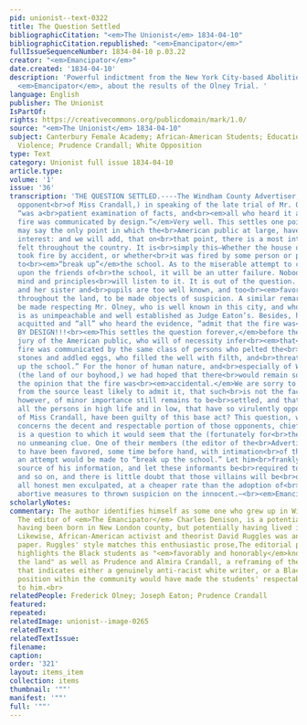 ```yaml
---
pid: unionist--text-0322
title: The Question Settled
bibliographicCitation: "<em>The Unionist</em> 1834-04-10"
bibliographicCitation.republished: "<em>Emancipator</em>"
fullIssueSequenceNumber: 1834-04-10 p.03.22
creator: "<em>Emancipator</em>"
date.created: '1834-04-10'
description: 'Powerful indictment from the New York City-based Abolitionist journal,
  <em>Emancipator</em>, about the results of the Olney Trial. '
language: English
publisher: The Unionist
IsPartOf: 
rights: https://creativecommons.org/publicdomain/mark/1.0/
source: "<em>The Unionist</em> 1834-04-10"
subject: Canterbury Female Academy; African-American Students; Education; Race; Vigilante
  Violence; Prudence Crandall; White Opposition
type: Text
category: Unionist full issue 1834-04-10
article.type: 
volume: '1'
issue: '36'
transcription: 'THE QUESTION SETTLED.----The Windham County Advertiser, (the determined
  opponent<br>of Miss Crandall,) in speaking of the late trial of Mr. Olney, says—It
  “was a<br>patient examination of facts, and<br><em>all who heard it admit that the
  fire was communicated by design.”</em>Very well. This settles one point, and we
  may say the only point in which the<br>American public at large, have any particular
  interest: and we will add, that on<br>that point, there is a most intense interest
  felt throughout the country. It is<br>simply this—Whether the house of Miss Crandall
  took fire by accident, or whether<br>it was fired by some person or persons, determined
  to<br><em>“break up”</em>the school. As to the miserable attempt to cast suspicion
  upon the friends of<br>the school, it will be an utter failure. Nobody of sound
  mind and principles<br>will listen to it. It is out of the question. Miss Crandall
  and her sister and<br>pupils are too well known, and too<br><em>favorably and honorably</em>known
  throughout the land, to be made objects of suspicion. A similar remark<br>might
  be made respecting Mr. Olney, who is well known in this city, and whose<br>character
  is as unimpeachable and well established as Judge Eaton’s. Besides, he<br>stands
  acquitted and “all” who heard the evidence, “admit that the fire was<br>communicated
  BY DESIGN!!!<br><em>This settles the question forever,</em>before the impartial
  jury of the American public, who will of necessity infer<br><em>that</em>&nbsp;the
  fire was communicated by the same class of persons who pelted the<br>house with
  stones and addled eggs, who filled the well with filth, and<br>threatened to “break
  up the school.” For the honor of human nature, and<br>especially of Windham county,
  (the land of our boyhood,) we had hoped that there<br>would remain some ground for
  the opinion that the fire was<br><em>accidental.</em>We are sorry to learn, and
  from the source least likely to admit it, that such<br>is not the fact. One question,
  however, of minor importance still remains to be<br>settled, and that is<br><em>which</em>of
  all the persons in high life and in low, that have so virulently opposed the<br>school
  of Miss Crandall, have been guilty of this base act? This question, which<br>it
  concerns the decent and respectable portion of those opponents, chiefly to<br>settle,
  is a question to which it would seem that the (fortunately for<br>themselves,) possess
  no unmeaning clue. One of their members (the editor of the<br>Advertiser) appears
  to have been favored, some time before hand, with intimation<br>of the fact, that
  an attempt would be made to “break up the school.” Let him<br>frankly reveal the
  source of his information, and let these informants be<br>required to name<br><em>their</em>informants,
  and so on, and there is little doubt that those villains will be<br>detected, and
  all honest men exculpated, at a cheaper rate than the adoption of<br>useless and
  abortive measures to thrown suspicion on the innocent.—<br><em>Emancipator</em>'
scholarlyNotes: 
commentary: The author identifies himself as some one who grew up in Windham County.
  The editor of <em>The Emancipator</em> Charles Denison, is a potential candidate,
  having been born in New London county, but potentially having lived in Windham later.
  Likewise, African-American activist and theorist David Ruggles was an agent of the
  paper. Ruggles' style matches this enthusiastic prose,The editorial prominently
  highlights the Black students as "<em>favorably and honorably</em>known throughout
  the land" as well as Prudence and Almira Crandall, a reframing of the usual publicity
  that indicates either a genuinely anti-racist white writer, or a Black writer whose
  position within the community would have made the students' respectability obvious
  to him.<br>
relatedPeople: Frederick Olney; Joseph Eaton; Prudence Crandall
featured: 
repeated: 
relatedImage: unionist--image-0265
relatedText: 
relatedTextIssue: 
filename: 
caption: 
order: '321'
layout: items_item
collection: items
thumbnail: '""'
manifest: '""'
full: '""'
---
```

